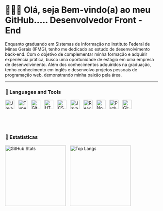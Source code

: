 # 👨🏿‍💻 Olá, seja Bem-vindo(a) ao meu GitHub..... Desenvolvedor Front - End



 Enquanto graduando em Sistemas de Informação no Instituto Federal de Minas Gerais (IFMG), tenho me 
dedicado ao estudo de desenvolvimento back-end. Com o objetivo de complementar minha formação e adquirir 
experiência prática, busco uma oportunidade de estágio em uma empresa de desenvolvimento. Além dos 
conhecimentos adquiridos na graduação, tenho conhecimento em inglês e desenvolvo projetos pessoais de 
programação web, demonstrando minha paixão pela área.
>

---

### 🧰 Languages and Tools

<img align="left" alt="Java" width="30px" style="padding-right:10px;" src="https://cdn.jsdelivr.net/gh/devicons/devicon/icons/java/java-original.svg"/>
<img align="left" alt="TypeScript" width="30px" style="padding-right:10px;" src="https://cdn.jsdelivr.net/gh/devicons/devicon/icons/typescript/typescript-plain.svg" />
<img align="left" alt="Git" width="30px" style="padding-right:10px;" src="https://cdn.jsdelivr.net/gh/devicons/devicon/icons/git/git-original.svg" />
<img align="left" alt="HTML" width="30px" style="padding-right:10px;" src="https://cdn.jsdelivr.net/gh/devicons/devicon/icons/html5/html5-plain.svg" />
<img align="left" alt="CSS" width="30px" style="padding-right:10px;" src="https://cdn.jsdelivr.net/gh/devicons/devicon/icons/css3/css3-plain.svg" />
<img align="left" alt="JavaScript" width="30px" style="padding-right:10px;" src="https://cdn.jsdelivr.net/gh/devicons/devicon/icons/javascript/javascript-plain.svg" />
<img align="left" alt="React" width="30px" style="padding-right:10px;" src="https://cdn.jsdelivr.net/gh/devicons/devicon/icons/react/react-original.svg" />
<img align="left" alt="NodeJS" width="30px" style="padding-right:10px;" src="https://cdn.jsdelivr.net/gh/devicons/devicon/icons/nodejs/nodejs-original.svg" />
<img align="left" alt="Python" width="30px" style="padding-right:10px;" src="https://cdn.jsdelivr.net/gh/devicons/devicon/icons/python/python-plain.svg" />
<img align="left" alt="GitHub" width="30px" style="padding-right:10px;" src="https://cdn.jsdelivr.net/gh/devicons/devicon/icons/github/github-original.svg" />
<br />

#
<br>
<br>

### 🤖 Estatísticas 

<img
  alt="GitHub Stats"
  height="200px"
  style="padding-right: 10px;"
  src="https://github-readme-stats.vercel.app/api?username=LucasEpifanio1&show_icons=true&theme=tokyonight&include_all_commits=true&locale=pt-br"
/>
<img
  alt="Top Langs"
  height="200px"
  src="https://github-readme-stats.vercel.app/api/top-langs/?username=LucasEpifanio1&theme=tokyonight&layout=compact&custom_title=Tecnologias&langs_count=7"
/>

